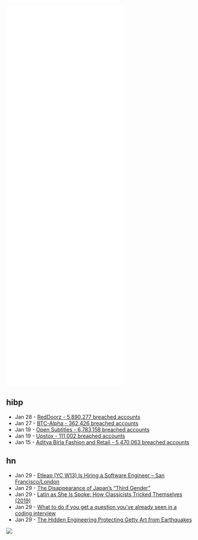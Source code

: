 ![Metrics](https://raw.githubusercontent.com/phixion/phixion/master/metrics.svg)

## hibp

<!--
for https://github.com/phixion/phixion/blob/main/.github/workflows/feeds.yml
-->
<!--START_SECTION:haveibeenpwnd-->
- Jan 28 - [RedDoorz - 5,890,277 breached accounts](https://haveibeenpwned.com/PwnedWebsites#RedDoorz)
- Jan 27 - [BTC-Alpha - 362,426 breached accounts](https://haveibeenpwned.com/PwnedWebsites#BTCAlpha)
- Jan 19 - [Open Subtitles - 6,783,158 breached accounts](https://haveibeenpwned.com/PwnedWebsites#OpenSubtitles)
- Jan 19 - [Upstox - 111,002 breached accounts](https://haveibeenpwned.com/PwnedWebsites#Upstox)
- Jan 15 - [Aditya Birla Fashion and Retail - 5,470,063 breached accounts](https://haveibeenpwned.com/PwnedWebsites#ABFRL)
<!--END_SECTION:haveibeenpwnd-->

## hn

<!--
for https://github.com/phixion/phixion/blob/main/.github/workflows/feeds.yml
-->
<!--START_SECTION:hn-->
- Jan 29 - [Etleap (YC W13) Is Hiring a Software Engineer – San Francisco/London](https://etleap.com/jobs/#software-engineer)
- Jan 29 - [The Disappearance of Japan’s “Third Gender”](https://daily.jstor.org/the-disappearance-of-japans-third-gender/)
- Jan 29 - [Latin as She Is Spoke: How Classicists Tricked Themselves (2019)](http://blogicarian.blogspot.com/2019/03/argumentum-ad-ignorantiam.html)
- Jan 29 - [What to do if you get a question you've already seen in a coding interview](https://news.ycombinator.com/item?id=30124062)
- Jan 29 - [The Hidden Engineering Protecting Getty Art from Earthquakes](https://www.getty.edu/news/the-hidden-engineering-protecting-getty-art-from-earthquakes/)
<!--END_SECTION:hn-->

<!--
for https://yhype.me
-->
![](https://hit.yhype.me/github/profile?user_id=13013670)
